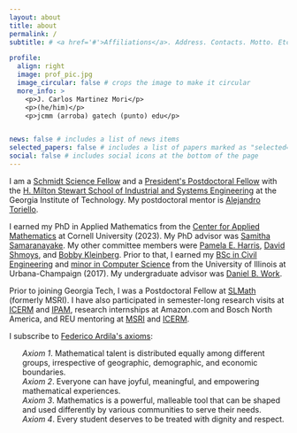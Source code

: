 ```yaml
---
layout: about
title: about
permalink: /
subtitle: # <a href='#'>Affiliations</a>. Address. Contacts. Motto. Etc.

profile:
  align: right
  image: prof_pic.jpg
  image_circular: false # crops the image to make it circular
  more_info: >
    <p>J. Carlos Martinez Mori</p>
    <p>(he/him)</p>
    <p>jcmm (arroba) gatech (punto) edu</p>


news: false # includes a list of news items
selected_papers: false # includes a list of papers marked as "selected={true}"
social: false # includes social icons at the bottom of the page
---
```


<p>
I am a <a href="https://schmidtsciencefellows.org/">Schmidt Science Fellow</a> and a <a href="https://ppfp.coe.gatech.edu/">President's Postdoctoral Fellow</a> with the <a href='https://www.isye.gatech.edu/'>H. Milton Stewart School of Industrial and Systems Engineering</a> at the Georgia Institute of Technology.
My postdoctoral mentor is <a href="https://sites.gatech.edu/alejandro-toriello/">Alejandro Toriello</a>.
</p>

<p>
I earned my PhD in Applied Mathematics from the <a href="https://www.cam.cornell.edu">Center for Applied Mathematics</a> at Cornell University (2023).
My PhD advisor was <a href="https://cee.cornell.edu/samitha/">Samitha Samaranayake</a>.
My other committee members were <a href="https://www.pamelaeharris.com/">Pamela E. Harris</a>, <a href="https://people.orie.cornell.edu/shmoys/">David Shmoys</a>, and <a href="https://www.cs.cornell.edu/~rdk/">Bobby Kleinberg</a>.
Prior to that, I earned my <a href="https://cee.illinois.edu/">BSc in Civil Engineering</a> and <a href="https://cs.illinois.edu/">minor in Computer Science</a> from the University of Illinois at Urbana-Champaign (2017). 
My undergraduate advisor was <a href="https://lab-work.github.io/">Daniel B. Work</a>. 
</p>

<p>
Prior to joining Georgia Tech, I was a Postdoctoral Fellow at <a href="https://www.msri.org/programs/353">SLMath</a> (formerly MSRI).
I have also participated in semester-long research visits at <a href="https://icerm.brown.edu/programs/sp-s23/">ICERM</a> and <a href="https://www.ipam.ucla.edu/programs/long-programs/mathematical-challenges-and-opportunities-for-autonomous-vehicles/">IPAM</a>, research internships at Amazon.com and Bosch North America, and REU mentoring at <a href="https://www.msri.org/msri_ups/967">MSRI</a> and <a href="https://icerm.brown.edu/summerug/2022/">ICERM</a>.
</p>

<p>
I subscribe to <a href="https://www.ams.org/publications/journals/notices/201610/rnoti-p1164.pdf">Federico Ardila's axioms</a>:
<ul style="list-style-type:none;">
<li>
	<i>Axiom 1</i>. 
	Mathematical talent is distributed equally among different groups, irrespective of geographic, demographic, and economic boundaries.
</li>
<li>
	<i>Axiom 2</i>. 
	Everyone can have joyful, meaningful, and empowering mathematical experiences. 
</li>
<li>
	<i>Axiom 3</i>. 
	Mathematics is a powerful, malleable tool that can be shaped and used differently by various communities to serve their needs. 
</li>
<li>
	<i>Axiom 4</i>. Every student deserves to be treated with dignity and respect. 
</li>
</ul>
</p>